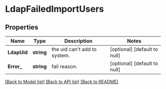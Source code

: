 # LdapFailedImportUsers

## Properties
Name | Type | Description | Notes
------------ | ------------- | ------------- | -------------
**LdapUid** | **string** | the uid can&#39;t add to system. | [optional] [default to null]
**Error_** | **string** | fail reason. | [optional] [default to null]

[[Back to Model list]](../README.md#documentation-for-models) [[Back to API list]](../README.md#documentation-for-api-endpoints) [[Back to README]](../README.md)


